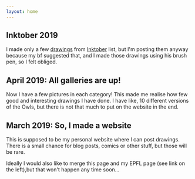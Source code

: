 ```yaml
---
layout: home
---
```


## Inktober 2019
I made only a few [drawings](inktober.html) from 
[Inktober](https://inktober.com/rules) list, but I'm posting them
anyway because my bf suggested that, and I made those drawings using his brush 
pen, so I felt obliged. 

## April 2019: All galleries are up!
Now I have a few pictures in each category! This made me realise how few good 
and interesting drawings I have done. I have like, 10 different versions of the 
Owls, but there is not that much to put on the website in the end.

## March 2019: So, I made a website

This is supposed to be my personal website where I can post drawings.
There is a small chance for blog posts, comics or other stuff, 
but those will be rare.

Ideally I would also like to merge this page and my EPFL page (see link on the 
left),but that won't happen any time soon...

